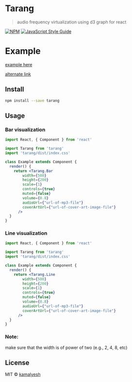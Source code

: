# Tarang

> audio frequency virtualization using d3 graph for react

[![NPM](https://img.shields.io/npm/v/tarang.svg)](https://www.npmjs.com/package/tarang) [![JavaScript Style Guide](https://img.shields.io/badge/code_style-standard-brightgreen.svg)](https://standardjs.com)

# Example

[example here](https://kamalyesh.github.io/tarang/)

[alternate link](https://tarang-demo.surge.sh)

## Install

```bash
npm install --save tarang
```

## Usage

### Bar visualization
```jsx
import React, { Component } from 'react'

import Tarang from 'tarang'
import 'tarang/dist/index.css'

class Example extends Component {
  render() {
    return <Tarang.Bar
        width={500}
        height={200}
        scale={1}
        controls={true}
        muted={false}
        volume={0.8}
        audioUrl={"url-of-mp3-file"}
        coverArtUrl={"url-of-cover-art-image-file"}
      />
  }
}
```

### Line visualization
```jsx
import React, { Component } from 'react'

import Tarang from 'tarang'
import 'tarang/dist/index.css'

class Example extends Component {
  render() {
    return <Tarang.Line
        width={500}
        height={200}
        scale={1}
        controls={true}
        muted={false}
        volume={0.8}
        audioUrl={"url-of-mp3-file"}
        coverArtUrl={"url-of-cover-art-image-file"}
      />
  }
}
```

### Note:

make sure that the width is of power of two (e.g., 2, 4, 8, etc)

## License

MIT © [kamalyesh](https://github.com/kamalyesh)
